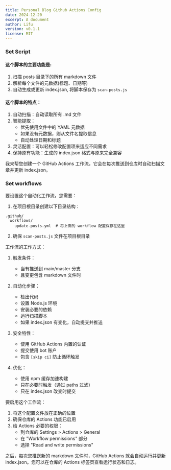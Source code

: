 ```yaml
---
title: Personal Blog Github Actions Config
date: 2024-12-20
excerpt: A document
author: Lifu
version: v0.1.1
license: MIT
---
```


### Set Script 

#### 这个脚本的主要功能是:   

1. 扫描 posts 目录下的所有 markdown 文件
2. 解析每个文件的元数据(标题、日期等)
3. 自动生成或更新 index.json, 将脚本保存为 `scan-posts.js`



#### 这个脚本的特点：   

1. 自动扫描：自动读取所有 .md 文件
2. 智能提取：
   - 优先使用文件中的 YAML 元数据
   - 如果没有元数据，则从文件名提取信息
   - 自动处理日期和标题
3. 灵活配置：可以轻松修改配置项来适应不同需求
4. 保持原有功能：生成的 index.json 格式与原来完全兼容

我来帮您创建一个 GitHub Actions 工作流，它会在每次推送到仓库时自动扫描文章并更新 index.json。

### Set workflows   

要设置这个自动化工作流，您需要：

1. 在项目根目录创建以下目录结构：    

```
.github/
  workflows/
    update-posts.yml  # 将上面的 workflow 配置保存在这里
```

2. 确保 `scan-posts.js` 文件在项目根目录

工作流的工作方式：

1. 触发条件：
   - 当有推送到 main/master 分支
   - 且变更包含 markdown 文件时

2. 自动化步骤：
   - 检出代码
   - 设置 Node.js 环境
   - 安装必要的依赖
   - 运行扫描脚本
   - 如果 index.json 有变化，自动提交并推送

3. 安全特性：
   - 使用 GitHub Actions 内置的认证
   - 提交使用 bot 账户
   - 包含 `[skip ci]` 防止循环触发

4. 优化：
   - 使用 npm 缓存加速构建
   - 只在必要时触发（通过 paths 过滤）
   - 只在 index.json 改变时提交

要启用这个工作流：

1. 将这个配置文件放在正确的位置
2. 确保仓库的 Actions 功能已启用
3. 给 Actions 必要的权限：
   - 到仓库的 Settings > Actions > General
   - 在 "Workflow permissions" 部分
   - 选择 "Read and write permissions"

之后，每次您推送新的 markdown 文件时，GitHub Actions 就会自动运行并更新 index.json。您可以在仓库的 Actions 标签页查看运行状态和日志。
